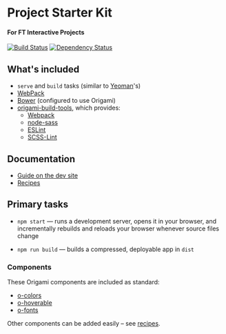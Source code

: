 # Project Starter Kit
#### For FT Interactive Projects

[![Build Status][travis-image]][travis-url] [![Dependency Status][devdeps-image]][devdeps-url]

## What's included

- `serve` and `build` tasks (similar to [Yeoman](http://yeoman.io/learning/index.html)'s)
- [WebPack](https://webpack.github.io/)
- [Bower](http://bower.io/) (configured to use Origami)
- [origami-build-tools](https://github.com/Financial-Times/origami-build-tools), which provides:
    - [Webpack](https://webpack.github.io/)
    - [node-sass](https://github.com/sass/node-sass)
    - [ESLint](http://eslint.org/)
    - [SCSS-Lint](https://github.com/causes/scss-lint)


## Documentation

- [Guide on the dev site](http://ft-interactive.github.io/guides/project-starter-kit/)
- [Recipes](docs/recipes/README.md)


## Primary tasks

- `npm start` — runs a development server, opens it in your browser, and incrementally rebuilds and reloads your browser whenever source files change

- `npm run build` — builds a compressed, deployable app in `dist`


### Components

These Origami components are included as standard:

- [o-colors](http://registry.origami.ft.com/components/o-colors)
- [o-hoverable](http://registry.origami.ft.com/components/o-hoverable)
- [o-fonts](http://registry.origami.ft.com/components/o-fonts)

Other components can be added easily – see [recipes](docs/recipes/README.md).


<!-- badge URLs -->
[travis-url]: http://travis-ci.org/ft-interactive/project-starter-kit
[travis-image]: https://img.shields.io/travis/ft-interactive/project-starter-kit.svg?style=flat-square

[devdeps-url]: https://david-dm.org/ft-interactive/project-starter-kit#info=devDependencies
[devdeps-image]: https://img.shields.io/david/dev/ft-interactive/project-starter-kit.svg?style=flat-square
